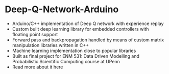 # Deep-Q-Network-Arduino
- Arduino/C++ implementation of Deep Q network with experience replay
- Custom built deep learning library for embedded controllers with floating point support
- Forward pass and backpropagation handled by means of custom matrix manipulation libraries written in C++
- Machine learning implementation close to popular libraries
- Built as final project for ENM 531: Data Driven Modelling and Probabilistic Scientific Computing course at UPenn
- Read more about it here
